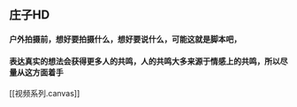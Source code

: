 ## 庄子HD
#### 户外拍摄前，想好要拍摄什么，想好要说什么，可能这就是脚本吧，
#### 表达真实的想法会获得更多人的共鸣，人的共鸣大多来源于情感上的共鸣，所以尽量从这方面着手
[[视频系列.canvas]]